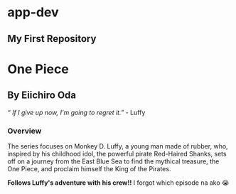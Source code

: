 # app-dev
My First Repository
---
# One Piece
## By Eiichiro Oda

*“ If I give up now, I'm going to regret it.”* - Luffy

### Overview

The series focuses on Monkey D. Luffy, a young man made of rubber, who, inspired by his childhood idol, the powerful pirate Red-Haired Shanks, sets off on a journey from the East Blue Sea to find the mythical treasure, the One Piece, and proclaim himself the King of the Pirates.

**Follows Luffy's adventure with his crew!!**
I forgot which episode na ako :sob:
